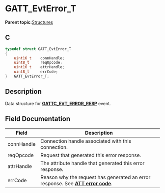 # GATT\_EvtError\_T

**Parent topic:**[Structures](GUID-033AEAE3-56F0-4C38-99A5-6315F4885209.md)

## C

```c
typedef struct GATT_EvtError_T
{
    uint16_t    connHandle;
    uint8_t     reqOpcode;
    uint16_t    attrHandle;
    uint8_t     errCode;
}   GATT_EvtError_T;
```

## Description

Data structure for **[GATTC\_EVT\_ERROR\_RESP](GUID-506F6039-E62F-4121-8CA8-2335BAF7EFB6.md)** event.

## Field Documentation

|Field|Description|
|-----|-----------|
|connHandle|Connection handle associated with this connection.|
|reqOpcode|Request that generated this error response.|
|attrHandle|The attribute handle that generated this error response.|
|errCode|Reason why the request has generated an error response. See **[ATT error code](GUID-DF065B2A-A0F7-4C47-9C32-E9DAAD615479.md)**.|

